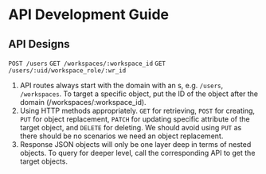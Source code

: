 # API Development Guide

## API Designs

`POST /users`
`GET /workspaces/:workspace_id`
`GET /users/:uid/workspace_role/:wr_id`

1. API routes always start with the domain with an s, e.g. `/users`, `/workspaces`. To target a specific object, put the ID of the object after the domain (/workspaces/:workspace_id).
2. Using HTTP methods appropriately. `GET` for retrieving, `POST` for creating, `PUT` for object replacement, `PATCH` for updating specific attribute of the target object, and `DELETE` for deleting. We should avoid using `PUT` as there should be no scenarios we need an object replacement.
3. Response JSON objects will only be one layer deep in terms of nested objects. To query for deeper level, call the corresponding API to get the target objects.
<!-- 4. Response will be wrapped with a response wrapper, with fields `status`, `code`, `message` and `data`. Status is the HTTP status code returned for the API call, code refers to the type of error (for detail please refer to Error Code Dcoumentation), message represents the human-readable error message, and data contains the content of a successfuly API call. -->